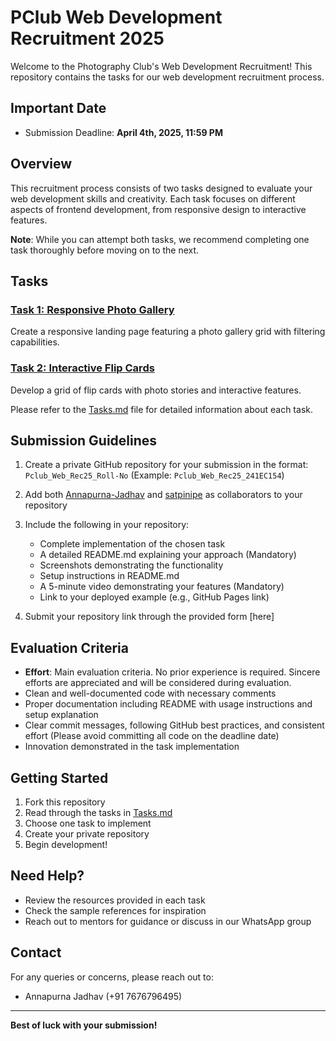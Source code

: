 # PClub Web Development Recruitment 2025

Welcome to the Photography Club's Web Development Recruitment! This repository contains the tasks for our web development recruitment process.

## Important Date
* Submission Deadline: **April 4th, 2025, 11:59 PM**

## Overview

This recruitment process consists of two tasks designed to evaluate your web development skills and creativity. Each task focuses on different aspects of frontend development, from responsive design to interactive features.

**Note**: While you can attempt both tasks, we recommend completing one task thoroughly before moving on to the next.

## Tasks

### [Task 1: Responsive Photo Gallery](./Tasks.md#task-1-responsive-landing-page-for-pclub-with-a-responsive-photo-gallery-grid)
Create a responsive landing page featuring a photo gallery grid with filtering capabilities.

### [Task 2: Interactive Flip Cards](./Tasks.md#task-2-create-a-grid-of-flip-cards-with-photo-stories-and-interactive-features)
Develop a grid of flip cards with photo stories and interactive features.

Please refer to the [Tasks.md](./Tasks.md) file for detailed information about each task.

## Submission Guidelines

1. Create a private GitHub repository for your submission in the format: `Pclub_Web_Rec25_Roll-No` (Example: `Pclub_Web_Rec25_241EC154`)
2. Add both [Annapurna-Jadhav](https://github.com/Annapurna-Jadhav) and [satpinipe](https://github.com/satpinipe) as collaborators to your repository
3. Include the following in your repository:
   - Complete implementation of the chosen task
   - A detailed README.md explaining your approach (Mandatory)
   - Screenshots demonstrating the functionality
   - Setup instructions in README.md
   - A 5-minute video demonstrating your features (Mandatory)
   - Link to your deployed example (e.g., GitHub Pages link)

4. Submit your repository link through the provided form [here]

## Evaluation Criteria

* **Effort**: Main evaluation criteria. No prior experience is required. Sincere efforts are appreciated and will be considered during evaluation.
* Clean and well-documented code with necessary comments
* Proper documentation including README with usage instructions and setup explanation
* Clear commit messages, following GitHub best practices, and consistent effort (Please avoid committing all code on the deadline date)
* Innovation demonstrated in the task implementation

## Getting Started

1. Fork this repository
2. Read through the tasks in [Tasks.md](./Tasks.md)
3. Choose one task to implement
4. Create your private repository
5. Begin development!

## Need Help?

- Review the resources provided in each task
- Check the sample references for inspiration
- Reach out to mentors for guidance or discuss in our WhatsApp group

## Contact

For any queries or concerns, please reach out to:
* Annapurna Jadhav (+91 7676796495)

---

**Best of luck with your submission!**


